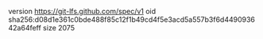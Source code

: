 version https://git-lfs.github.com/spec/v1
oid sha256:d08d1e361c0bde488f85c12f1b49cd4f5e3acd5a557b3f6d449093642a64feff
size 2075
